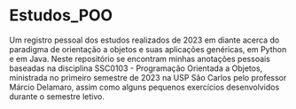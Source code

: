 # Estudos_POO
Um registro pessoal dos estudos realizados de 2023 em diante acerca do paradigma de orientação a objetos e suas aplicações genéricas, em Python e em Java.
Neste repositório se encontram minhas anotações pessoais baseadas na disciplina SSC0103 - Programação Orientada a Objetos, ministrada no primeiro semestre de 2023 na USP São Carlos pelo professor Márcio Delamaro, assim como alguns pequenos exercícios desenvolvidos durante o semestre letivo.
